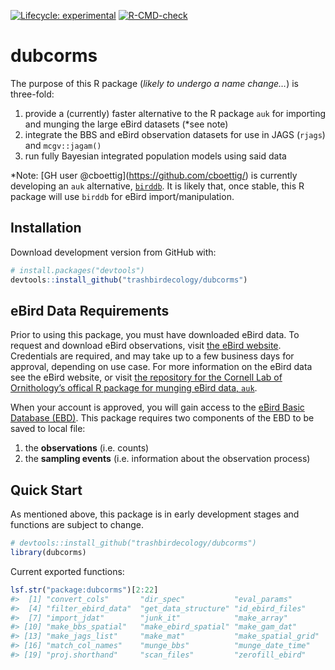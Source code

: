 
<!-- README.md is generated from README.Rmd. Please edit that file -->
<!-- badges: start -->

[![Lifecycle:
experimental](https://img.shields.io/badge/lifecycle-experimental-orange.svg)](https://lifecycle.r-lib.org/articles/stages.html#experimental)
[![R-CMD-check](https://github.com/trashbirdecology/dubcorms/workflows/R-CMD-check/badge.svg)](https://github.com/trashbirdecology/dubcorms/actions)
<!-- badges: end -->

# dubcorms

The purpose of this R package (*likely to undergo a name change…*) is
three-fold:

1.  provide a (currently) faster alternative to the R package `auk` for
    importing and munging the large eBird datasets (\*see note)
2.  integrate the BBS and eBird observation datasets for use in JAGS
    (`rjags`) and `mcgv::jagam()`
3.  run fully Bayesian integrated population models using said data

\*Note: \[GH user @cboettig\](<https://github.com/cboettig/>) is
currently developing an `auk` alternative,
[`birddb`](https://github.com/cboettig/birddb/). It is likely that, once
stable, this R package will use `birddb` for eBird import/manipulation.

## Installation

Download development version from GitHub with:

``` r
# install.packages("devtools")
devtools::install_github("trashbirdecology/dubcorms")
```

## eBird Data Requirements

Prior to using this package, you must have downloaded eBird data. To
request and download eBird observations, visit [the eBird
website](https://ebird.org/data/download). Credentials are required, and
may take up to a few business days for approval, depending on use case.
For more information on the eBird data see the eBird website, or visit
[the repository for the Cornell Lab of Ornithology’s offical R package
for munging eBird data,
`auk`](https://github.com/CornellLabofOrnithology/auk/).

When your account is approved, you will gain access to the [eBird Basic
Database (EBD)](https://ebird.org/data/download/ebd). This package
requires two components of the EBD to be saved to local file:

1.  the **observations** (i.e. counts)
2.  the **sampling events** (i.e. information about the observation
    process)

## Quick Start

As mentioned above, this package is in early development stages and
functions are subject to change.

``` r
# devtools::install_github("trashbirdecology/dubcorms")
library(dubcorms)
```

Current exported functions:

``` r
lsf.str("package:dubcorms")[2:22]
#>  [1] "convert_cols"       "dir_spec"           "eval_params"       
#>  [4] "filter_ebird_data"  "get_data_structure" "id_ebird_files"    
#>  [7] "import_jdat"        "junk_it"            "make_array"        
#> [10] "make_bbs_spatial"   "make_ebird_spatial" "make_gam_dat"      
#> [13] "make_jags_list"     "make_mat"           "make_spatial_grid" 
#> [16] "match_col_names"    "munge_bbs"          "munge_date_time"   
#> [19] "proj.shorthand"     "scan_files"         "zerofill_ebird"
```
